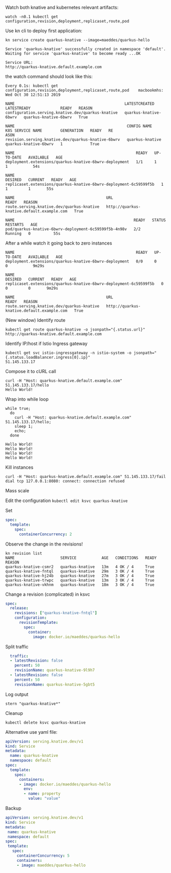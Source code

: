 Watch both knative and kubernetes relevant artifacts:

`watch -n0.1 kubectl get configuration,revision,deployment,replicaset,route,pod`

Use kn cli to deploy first application:

```
kn service create quarkus-knative --image=maeddes/quarkus-hello
```
```
Service 'quarkus-knative' successfully created in namespace 'default'.
Waiting for service 'quarkus-knative' to become ready ...OK

Service URL:
http://quarkus-knative.default.example.com
```

the watch command should look like this:

```
Every 0.1s: kubectl get configuration,revision,deployment,replicaset,route,pod    macbookmhs: Wed Oct 30 12:51:13 2019

NAME                                                LATESTCREATED           LATESTREADY             READY   REASON
configuration.serving.knative.dev/quarkus-knative   quarkus-knative-6bwrv   quarkus-knative-6bwrv   True

NAME                                                 CONFIG NAME       K8S SERVICE NAME        GENERATION   READY   RE
ASON
revision.serving.knative.dev/quarkus-knative-6bwrv   quarkus-knative   quarkus-knative-6bwrv   1            True

NAME                                                     READY   UP-TO-DATE   AVAILABLE   AGE
deployment.extensions/quarkus-knative-6bwrv-deployment   1/1     1            1           54s

NAME                                                                DESIRED   CURRENT   READY   AGE
replicaset.extensions/quarkus-knative-6bwrv-deployment-6c59599f5b   1         1         1       55s

NAME                                        URL                                          READY   REASON
route.serving.knative.dev/quarkus-knative   http://quarkus-knative.default.example.com   True

NAME                                                    READY   STATUS    RESTARTS   AGE
pod/quarkus-knative-6bwrv-deployment-6c59599f5b-4n98v   2/2     Running   0          55s
```

After a while watch it going back to zero instances

```
NAME                                                     READY   UP-TO-DATE   AVAILABLE   AGE
deployment.extensions/quarkus-knative-6bwrv-deployment   0/0     0            0           9m29s

NAME                                                                DESIRED   CURRENT   READY   AGE
replicaset.extensions/quarkus-knative-6bwrv-deployment-6c59599f5b   0         0         0       9m29s

NAME                                        URL                                          READY   REASON
route.serving.knative.dev/quarkus-knative   http://quarkus-knative.default.example.com   True
```

(New window) Identify route

```
kubectl get route quarkus-knative -o jsonpath="{.status.url}"
http://quarkus-knative.default.example.com
```

Identify IP/host if Istio Ingress gateway

```
kubectl get svc istio-ingressgateway -n istio-system -o jsonpath="{.status.loadBalancer.ingress[0].ip}"
51.145.133.17
```

Compose it to cURL call

```
curl -H "Host: quarkus-knative.default.example.com" 51.145.133.17/hello
Hello World!
```

Wrap into while loop

```
while true; 
  do 
    curl -H "Host: quarkus-knative.default.example.com" 51.145.133.17/hello;
    sleep 1;
    echo;
  done

Hello World!
Hello World!
Hello World!
Hello World!
```

Kill instances

```
curl -H "Host: quarkus-knative.default.example.com" 51.145.133.17/fail
dial tcp 127.0.0.1:8080: connect: connection refused
```

Mass scale

Edit the configuration `kubectl edit ksvc quarkus-knative`

Set
```yaml
spec:
  template:
    spec:
      containerConcurrency: 2
```

Observe the change in the revisions!

```
kn revision list
NAME                    SERVICE           AGE   CONDITIONS   READY   REASON
quarkus-knative-csmr2   quarkus-knative   13m   4 OK / 4     True
quarkus-knative-fntql   quarkus-knative   29m   3 OK / 4     True
quarkus-knative-hj24b   quarkus-knative   27m   3 OK / 4     True
quarkus-knative-trwpc   quarkus-knative   13m   3 OK / 4     True
quarkus-knative-vkhnm   quarkus-knative   18m   3 OK / 4     True
```

Change a revision (complicated) in ksvc

```yaml
spec:
  release:
    revisions: ["quarkus-knative-fntql"]
    configuration:
      revisionTemplate:
        spec:
          container:
            image: docker.io/maeddes/quarkus-hello
```       

Split traffic

```yaml
  traffic:
  - latestRevision: false
    percent: 50
    revisionName: quarkus-knative-9l9h7
  - latestRevision: false
    percent: 50
    revisionName: quarkus-knative-5gbt5
 ```

Log output

`stern "quarkus-knative*"`

Cleanup

`kubectl delete ksvc quarkus-knative`


Alternative use yaml file:

```yaml
apiVersion: serving.knative.dev/v1
kind: Service
metadata:
  name: quarkus-knative
  namespace: default
spec:
  template:
    spec:
      containers:
      - image: docker.io/maeddes/quarkus-hello
        env:
        - name: property
          value: "value"
 ```
 
 Backup
 
 ```yaml
apiVersion: serving.knative.dev/v1
kind: Service
metadata:
  name: quarkus-knative
  namespace: default
spec:
  template:
    spec:
      containerConcurrency: 5
      containers:
      - image: maeddes/quarkus-hello
 ```

